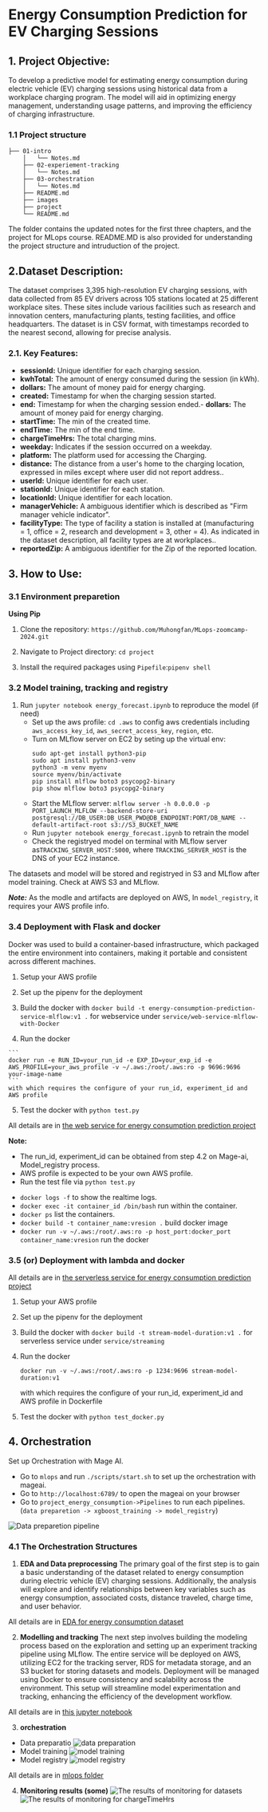 # Energy Consumption Prediction for EV Charging Sessions

## 1. **Project Objective:**
To develop a predictive model for estimating energy consumption during electric vehicle (EV) charging sessions using historical data from a workplace charging program. The model will aid in optimizing energy management, understanding usage patterns, and improving the efficiency of charging infrastructure.
### 1.1 Project structure
```
├── 01-intro
    │   └── Notes.md
    ├── 02-experiement-tracking
    │   └── Notes.md
    ├── 03-orchestration
    │   └── Notes.md
    ├── README.md
    ├── images
    ├── project
    └── README.md
```
The folder contains the updated notes for the first three chapters, and the project for MLops course. README.MD is also provided for understanding the project structure and intruduction of the project.


## 2.**Dataset Description:**
The dataset comprises 3,395 high-resolution EV charging sessions, with data collected from 85 EV drivers across 105 stations located at 25 different workplace sites. These sites include various facilities such as research and innovation centers, manufacturing plants, testing facilities, and office headquarters. The dataset is in CSV format, with timestamps recorded to the nearest second, allowing for precise analysis.

### 2.1. **Key Features:**
- **sessionId:** Unique identifier for each charging session.
- **kwhTotal:** The amount of energy consumed during the session (in kWh).
- **dollars:** The amount of money paid for energy charging.
- **created:** Timestamp for when the charging session started.
- **end:** Timestamp for when the charging session ended.- **dollars:** The amount of money paid for energy charging.
- **startTime:** The min of the created time.
- **endTime:** The min of the end time.
- **chargeTimeHrs:** The total charging mins.
- **weekday:** Indicates if the session occurred on a weekday.
- **platform:** The platform used for accessing the Charging.
- **distance:** The distance from a user's home to the charging location, expressed in miles except where user did not report address..
- **userId:** Unique identifier for each user.
- **stationId:** Unique identifier for each station.
- **locationId:** Unique identifier for each location.
- **managerVehicle:** A ambiguous identifier which is described as "Firm manager vehicle indicator".
- **facilityType:** The type of facility a station is installed at (manufacturing = 1, office = 2, research and development = 3, other = 4). As indicated in the dataset description, all facility types are at workplaces..
- **reportedZip:** A ambiguous identifier for the Zip of the reported location.

<!-- ## 4.**Project Structure:**
1. **Exploratory Data Analysis (EDA):**
   - Conduct EDA to understand the distribution of energy consumption, session durations, and other relevant features.
   - Identify patterns, trends, and correlations within the data.
   
2. **Data Preprocessing for modeling:**
   - Clean and preprocess the data, handling any missing or inconsistent values.
   - Feature engineering to create additional relevant features such as `station_location` identifier.
   - Normalize and transform data as needed for model input.

3. **Model Development:**
   - Split the data into training and testing sets.
   - Develop predictive models using machine learning algorithms such as Linear Regression, Random Forest, or Gradient Boosting.
   - Fine-tune model parameters using cross-validation techniques to optimize performance.

4. **Model Evaluation:**
   - Evaluate the models using metrics such as Root Mean Squared Error (RMSE), and R-squared.
   - Select the best-performing model for deployment.

5. **Model Deployment:**
   - Deploy the predictive model, dataset, service on AWS S3, EC2 Instance, RDS.
   - Dockerized the online web service.
   - Set up a monitoring system to track model performance and retrain it with Evidently AI, Grafana and PostgreSQL.

This project will contribute to the ongoing efforts in optimizing EV charging infrastructure and support sustainable energy management practices in workplace environments. -->


## 3. **How to Use**: 
### **3.1 Environment preparetion**

<!-- ### Using conda
1. Clone the repository: `https://github.com/Muhongfan/MLops-zoomcamp-2024.git`

2. Navigate to Project directory: `cd project`

3. Create and activate the conda environment using the `environment.yml` file:

```
conda env create -f environment.yml
conda activate mlopsproject
```
or -->
**Using Pip**
1. Clone the repository: `https://github.com/Muhongfan/MLops-zoomcamp-2024.git`

2. Navigate to Project directory: `cd project`

3. Install the required packages using `Pipefile`:`pipenv shell`

### **3.2 Model training, tracking and registry**
1. Run `jupyter notebook energy_forecast.ipynb` to reproduce the model (if need)
   - Set up the aws profile: `cd .aws` to config aws credentials including `aws_access_key_id`, `aws_secret_access_key`, `region`, etc.
   - Turn on MLflow server on EC2 by seting up the virtual env: 
      ```
      sudo apt-get install python3-pip
      sudo apt install python3-venv
      python3 -m venv myenv
      source myenv/bin/activate
      pip install mlflow boto3 psycopg2-binary
      pip show mlflow boto3 psycopg2-binary
      ```
   - Start the MLflow server: `mlflow server -h 0.0.0.0 -p PORT_LAUNCH_MLFLOW --backend-store-uri postgresql://DB_USER:DB_USER_PWD@DB_ENDPOINT:PORT/DB_NAME --default-artifact-root s3://S3_BUCKET_NAME`
   - Run `jupyter notebook energy_forecast.ipynb` to retrain the model
   - Check the registryed model on terminal with MLflow server as`TRACKING_SERVER_HOST:5000`, where `TRACKING_SERVER_HOST` is the DNS of your EC2 instance.

The datasets and model will be stored and registryed in S3 and MLflow after model training. Check at AWS S3 and MLflow.
 
***Note:***
As the modle and artifacts are deployed on AWS, In `model_registry`, it requires your AWS profile info.

### **3.4 Deployment with Flask and docker**

Docker was used to build a container-based infrastructure, which packaged the entire environment into containers, making it portable and consistent across different machines.

1. Setup your AWS profile

2. Set up the pipenv for the deployment

3. Build the docker with `docker build -t energy-consumption-prediction-service-mlflow:v1 .` for webservice under `service/web-service-mlflow-with-Docker` 

4. Run the docker
<!-- 
`docker run -v ~/.aws:/root/.aws:ro -p 9696:9696 energy-consumption-prediction-service-mlflow:v1` -->

    ```
    docker run -e RUN_ID=your_run_id -e EXP_ID=your_exp_id -e AWS_PROFILE=your_aws_profile -v ~/.aws:/root/.aws:ro -p 9696:9696 your-image-name
    ```
    with which requires the configure of your run_id, experiment_id and AWS profile

5. Test the docker with `python test.py` 

All details are in [the web service for energy consumption prediction project](project/service/web-service-mlflow-with-Docker)

**Note:**
- The run_id, experiment_id can be obtained from step 4.2 on Mage-ai, Model_registry process.
- AWS profile is expected to be your own AWS profile.
- Run the test file via `python test.py`

* `docker logs -f` to show the realtime logs.
* `docker exec -it container_id /bin/bash` run within the container.
* `docker ps` list the containers.
* `docker build -t container_name:vresion .` build docker image
* `docker run -v ~/.aws:/root/.aws:ro -p host_port:docker_port container_name:vresion` run the docker

### **3.5 (or) Deployment with lambda and docker**
All details are in [the serverless service for energy consumption prediction project](project/service/streaming)

1. Setup your AWS profile

2. Set up the pipenv for the deployment

3. Build the docker with `docker build -t stream-model-duration:v1 .` for serverless service under `service/streaming` 

4. Run the docker

    ```
    docker run -v ~/.aws:/root/.aws:ro -p 1234:9696 stream-model-duration:v1
    ```
    with which requires the configure of your run_id, experiment_id and AWS profile in Dockerfile

5. Test the docker with `python test_docker.py` 

## 4. Orchestration
Set up Orchestration with Mage AI.

* Go to `mlops` and run `./scripts/start.sh` to set up the orchestration with mageai. 
* Go to `http://localhost:6789/` to open the mageai on your browser
* Go to `project_energy_consumption->Pipelines` to run each pipelines. (`data preparetion -> xgboost_training -> model_registry`) 

![Data preparetion pipeline](images/projects/pipeline-dataprepare.png)

### 4.1 The Orchestration Structures
1. **EDA and Data preprocessing**
The primary goal of the first step is to gain a basic understanding of the dataset related to energy consumption during electric vehicle (EV) charging sessions. Additionally, the analysis will explore and identify relationships between key variables such as energy consumption, associated costs, distance traveled, charge time, and user behavior.

All details are in [EDA for energy consumption dataset](project/EVs.ipynb)

2. **Modelling and tracking**
The next step involves building the modeling process based on the exploration and setting up an experiment tracking pipeline using MLflow. The entire service will be deployed on AWS, utilizing EC2 for the tracking server, RDS for metadata storage, and an S3 bucket for storing datasets and models. Deployment will be managed using Docker to ensure consistency and scalability across the environment. This setup will streamline model experimentation and tracking, enhancing the efficiency of the development workflow.

All details are in [this jupyter notebook](project/energy_forecast.ipynb)

3. **orchestration**
- Data preparatio
![data preparation](images/orchestration_datapreparation.png) 
- Model training
![model training](images/orchestration_modeltraining.png)
- Model registry
![model registry](images/orchestration_modelregistry.png) 

All details are in [mlops folder](project/mlops)

4. **Monitoring results (some)**
![The results of monitoring for datasets](images/projects/monitoring-datasets.png)
![The results of monitoring for chargeTimeHrs](images/projects/monitoring-chargeTimeHrs.png)